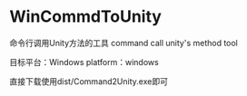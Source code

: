 # WinCommdToUnity
命令行调用Unity方法的工具
command call unity's method tool

目标平台：Windows
platform：windows

直接下载使用dist/Command2Unity.exe即可

